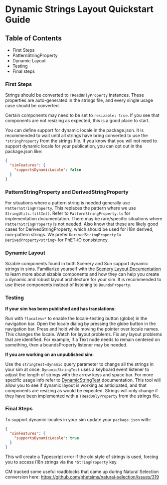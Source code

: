 # Dynamic Strings Layout Quickstart Guide

## Table of Contents

- First Steps
- PatternStringProperty
- Dynamic Layout
- Testing
- Final steps

### First Steps

Strings should be converted to `TReadOnlyProperty` instances. These properties are auto-generated in the strings file,
and every single usage case should be converted.

Certain components may need to be set to `resizable: true`. If you see that components are not resizing as expected,
this is a good place to start.

You can define support for dynamic locale in the package.json. It is recommended to wait until all strings have bring converted to use the `*stringProperty` from the strings file. If you know that you will not need to support dynamic locale for your publication, you can opt out in the package.json
like:

```json
{
  "simFeatures": {
    "supportsDynamicLocale": false
  }
}
```

### PatternStringProperty and DerivedStringProperty

For situations where a pattern string is needed generally use `PatternStringProperty`. This replaces the pattern where
we use `StringUtils.fillIn()`. Refer to `PatternStringProperty.ts`
for implementation documentation. There may be rare/specific situations where `PatternStringProperty` is not needed.
Also know that these are likely good cases for DerivedStringProperty, which should be used for i18n derived, non-pattern
strings. We prefer `DerivedStringProperty` to `DerivedProperty<string>` for PhET-iO consistency.

### Dynamic Layout
Sizable components found in both Scenery and Sun support dynamic strings in sims. Familiarize yourself with the [Scenery Layout Documentation](https://phetsims.github.io/scenery/doc/layout) to learn more about sizable components and how they can help you create a dynamic and robust layout architecture for your sim. It is recommended to use these components instead of listening to `BoundsProperty`.

### Testing

**If your sim has been published and has translations:**

Run with `?locales=*` to enable the locale-testing button (globe) in the navigation bar. Open the locale dialog by
pressing the globe button in the navigation bar. Press and hold while moving the pointer over locale names. This changes
the locale. Watch for layout problems. Fix any layout problems that are identified. For example, if a Text node needs to
remain centered on something, then a boundsProperty listener may be needed.

**If you are working on an unpublished sim:**

Use the `stringTest=dynamic` query parameter to change all the strings in your sim at once. `DynamicStringTest` uses a
keyboard event listener to adjust the length of strings with the arrow keys and space bar. For more specific usage info
refer to [DynamicStringTest](https://github.com/phetsims/joist/blob/main/js/DynamicStringTest.ts) documentation. This
tool will allow you to see if dynamic layout is working as anticipated, and that components are resizing as would be
expected. Strings will only change if they have been implemented with a `TReadOnlyProperty` from the strings file.

### Final Steps

To support dynamic locales in your sim update your `package.json` with:

```json
{
  "simFeatures": {
    "supportsDynamicLocale": true
  }
}
```

This will create a Typescript error if the old style of strings is used, forcing you to access i18n strings via
the `*StringProperty` key.

CM tracked some useful roadblocks that came up during Natural Selection conversion
here: https://github.com/phetsims/natural-selection/issues/319
